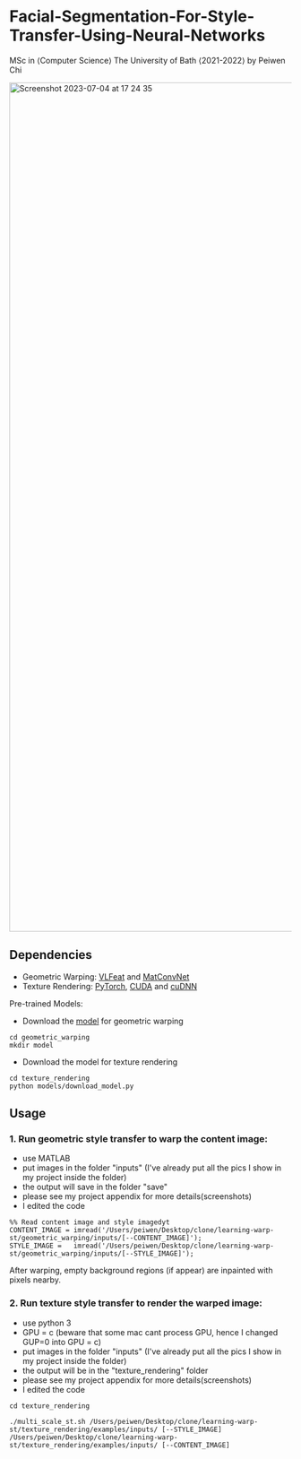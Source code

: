 # Facial-Segmentation-For-Style-Transfer-Using-Neural-Networks
MSc in ⟨Computer Science⟩ The University of Bath ⟨2021-2022⟩
by Peiwen Chi

<img width="1516" alt="Screenshot 2023-07-04 at 17 24 35" src="https://github.com/Peiwen0712/Facial-Segmentation-For-Style-Transfer-Using-Neural-Networks/assets/90221867/991dfa44-3d51-4ab8-aefd-f1ab70f1690f">


## Dependencies

* Geometric Warping: [VLFeat](http://www.vlfeat.org/) and [MatConvNet](http://www.vlfeat.org/matconvnet/)
* Texture Rendering: [PyTorch](http://pytorch.org/), [CUDA](https://developer.nvidia.com/cuda-downloads) and [cuDNN](https://developer.nvidia.com/cudnn)

Pre-trained Models:
* Download the [model](https://drive.google.com/uc?id=1PJJQ0KG2JYfJZDkU4ZOePndKJw63d7Yr&export=download) for geometric warping
 ```
 cd geometric_warping
 mkdir model
 ```
* Download the model for texture rendering
 ```
 cd texture_rendering
 python models/download_model.py
 ```

## Usage

### 1. Run geometric style transfer to warp the content image:
- use MATLAB
- put images in the folder "inputs" (I've already put all the pics I show in my project inside the folder)
- the output will save in the folder "save"
- please see my project appendix for more details(screenshots)
- I edited the code

```
%% Read content image and style imagedyt
CONTENT_IMAGE = imread('/Users/peiwen/Desktop/clone/learning-warp-st/geometric_warping/inputs/[--CONTENT_IMAGE]');
STYLE_IMAGE =   imread('/Users/peiwen/Desktop/clone/learning-warp-st/geometric_warping/inputs/[--STYLE_IMAGE]');
```

After warping, empty background regions (if appear) are inpainted with pixels nearby.

### 2. Run texture style transfer to render the warped image:
- use python 3
- GPU = c (beware that some mac cant process GPU, hence I changed GUP=0 into GPU = c)
- put images in the folder "inputs" (I've already put all the pics I show in my project inside the folder)
- the output will be in the "texture_rendering" folder
- please see my project appendix for more details(screenshots)
- I edited the code

```
cd texture_rendering

./multi_scale_st.sh /Users/peiwen/Desktop/clone/learning-warp-st/texture_rendering/examples/inputs/ [--STYLE_IMAGE] /Users/peiwen/Desktop/clone/learning-warp-st/texture_rendering/examples/inputs/ [--CONTENT_IMAGE]
```
